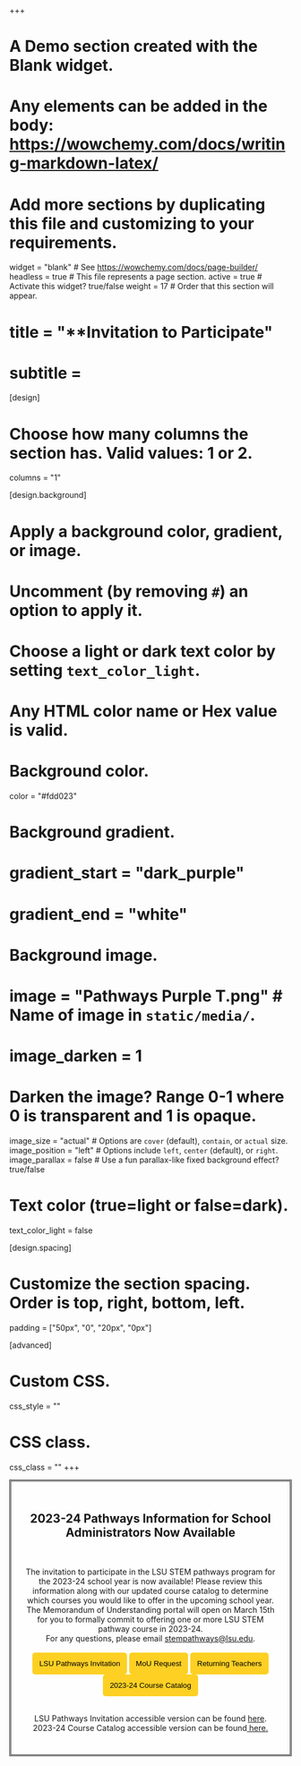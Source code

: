 +++
# A Demo section created with the Blank widget.
# Any elements can be added in the body: https://wowchemy.com/docs/writing-markdown-latex/
# Add more sections by duplicating this file and customizing to your requirements.

widget = "blank"  # See https://wowchemy.com/docs/page-builder/
headless = true  # This file represents a page section.
active = true  # Activate this widget? true/false
weight = 17  # Order that this section will appear.

 # title = "**Invitation to Participate"
# subtitle = 


[design]
  # Choose how many columns the section has. Valid values: 1 or 2.
  columns = "1"
 

[design.background]
  # Apply a background color, gradient, or image.
  #   Uncomment (by removing `#`) an option to apply it.
  #   Choose a light or dark text color by setting `text_color_light`.
  #   Any HTML color name or Hex value is valid.

  # Background color.
 color = "#fdd023"
  
  # Background gradient.
  # gradient_start = "dark_purple"
   # gradient_end = "white"
  
  # Background image.
   # image = "Pathways Purple T.png"  # Name of image in `static/media/`.
   # image_darken = 1
   

   # Darken the image? Range 0-1 where 0 is transparent and 1 is opaque.
  image_size = "actual"  #  Options are `cover` (default), `contain`, or `actual` size.
   image_position = "left"  # Options include `left`, `center` (default), or `right`.
  image_parallax = false  # Use a fun parallax-like fixed background effect? true/false
  
  # Text color (true=light or false=dark).
  text_color_light = false

[design.spacing]
  # Customize the section spacing. Order is top, right, bottom, left.
  padding = ["50px", "0", "20px", "0px"]
 
[advanced]
 # Custom CSS. 
 css_style = ""
 
 # CSS class.
 css_class = ""
+++


<!--- 
# [Check out the latest demo](https://academic-demo.netlify.app) of what you'll get in less than 10 minutes, or [view the showcase](https://wowchemy.com/user-stories/).

# (https://github.com/wowchemy/wowchemy-hugo-modules/issues)
- ⬆️ **Updating Wowchemy?**

This homepage section is an example of adding [elements](https://sourcethemes.com/academic/docs/writing-markdown-latex/) to the [*Blank* widget](https://sourcethemes.com/academic/docs/widgets/).

<!-- {{% callout note %}} -->

<!-- {{% /callout %}} -->


<!-- [Check out the Markdown files](https://github.com/wowchemy/starter-academic/tree/master/exampleSite) which power the [Academic Demo](https://academic-demo.netlify.app), or [view the showcase](https://wowchemy.com/user-stories/). -->

<div style="background-color:#ffffff90; font-color: #000000; border-style: double; padding: 25px">
<center>

## **2023-24 Pathways Information for School Administrators Now Available**
<br>

The invitation to participate in the LSU STEM pathways program for the 2023-24 school year is now available! Please review this information along with our updated course catalog to determine which courses you would like to offer in the upcoming school year. The Memorandum of Understanding portal will open on March 15th for you to formally commit to offering one or more LSU STEM pathway course in 2023-24. 
<br>
For any questions, please email <a href="mailto:stempathways@lsu.edu">stempathways@lsu.edu</a>.
<br>
<br>
<a href="../../brochures/PathwaysInvitation.pdf" target="_blank"><button style= "background-color:#fdd023; border: none ; border-radius: 5px; padding: 12px"> LSU Pathways Invitation </button></a> <a href=" https://college-readiness.lsu.edu/pathways/mou/request" target="_blank"><button style= "background-color:#fdd023; border: none ; border-radius: 5px; padding: 12px"> MoU Request </button></a> <a href="https://docs.google.com/document/d/17UMraBfdxq1d85gddYo6lVdi27QJQEY0xPp_gZklPQo" target="_blank"><button style= "background-color:#fdd023; border: none ; border-radius: 5px; padding: 12px"> Returning Teachers </button></a> <a href="https://docs.google.com/document/d/1QqsUGYCeUTkjkRMGLlsf_fwB9pz9NJf9XhHrXYChm-o" target="_blank"><button style= "background-color:#fdd023; border: none ; border-radius: 5px; padding: 12px"> 2023-24 Course Catalog </button></a>
<br>
<br>

LSU Pathways Invitation accessible version can be found <a href= "https://docs.google.com/document/d/1Z8_nO-yOT3vCmhjUWEI2_6lAQZ2_c4i8sbxVfDDzmys"> here</a>. 
<br>
2023-24 Course Catalog accessible version can be found<a href= "https://docs.google.com/document/d/1fmxepxWRI29BcZZF4nNAClH-a9RUafCg9PGTJMtgEa0"> here.</a>

</center>
</div>
<br>


